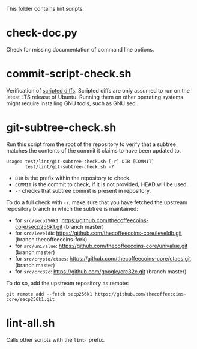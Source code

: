 This folder contains lint scripts.

check-doc.py
============
Check for missing documentation of command line options.

commit-script-check.sh
======================
Verification of [scripted diffs](/doc/developer-notes.md#scripted-diffs).
Scripted diffs are only assumed to run on the latest LTS release of Ubuntu. Running them on other operating systems
might require installing GNU tools, such as GNU sed.

git-subtree-check.sh
====================
Run this script from the root of the repository to verify that a subtree matches the contents of
the commit it claims to have been updated to.

```
Usage: test/lint/git-subtree-check.sh [-r] DIR [COMMIT]
       test/lint/git-subtree-check.sh -?
```

- `DIR` is the prefix within the repository to check.
- `COMMIT` is the commit to check, if it is not provided, HEAD will be used.
- `-r` checks that subtree commit is present in repository.

To do a full check with `-r`, make sure that you have fetched the upstream repository branch in which the subtree is
maintained:
* for `src/secp256k1`: https://github.com/thecoffeecoins-core/secp256k1.git (branch master)
* for `src/leveldb`: https://github.com/thecoffeecoins-core/leveldb.git (branch thecoffeecoins-fork)
* for `src/univalue`: https://github.com/thecoffeecoins-core/univalue.git (branch master)
* for `src/crypto/ctaes`: https://github.com/thecoffeecoins-core/ctaes.git (branch master)
* for `src/crc32c`: https://github.com/google/crc32c.git (branch master)

To do so, add the upstream repository as remote:

```
git remote add --fetch secp256k1 https://github.com/thecoffeecoins-core/secp256k1.git
```

lint-all.sh
===========
Calls other scripts with the `lint-` prefix.
